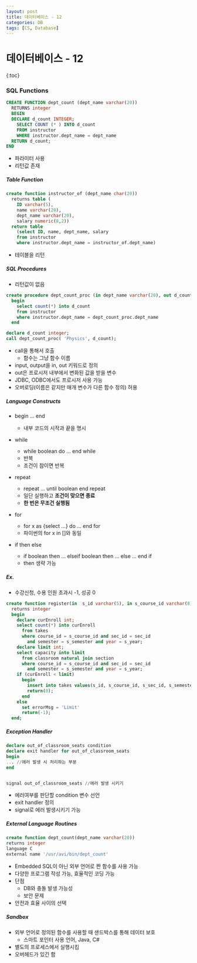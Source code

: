 ```yaml
---
layout: post
title: 데이터베이스 - 12
categories: DB
tags: [CS, Database]
---
```


# 데이터베이스 - 12

{:toc}

### SQL Functions

```sql
CREATE FUNCTION dept_count (dept_name varchar(20))
  RETURNS integer
  BEGIN
  DECLARE d_count INTEGER;
    SELECT COUNT (* ) INTO d_count
    FROM instructor
    WHERE instructor.dept_name = dept_name
  RETURN d_count;
END
```

- 파라미터 사용
- 리턴값 존재

##### Table Function

```sql
create function instructor_of (dept_name char(20))
  returns table (
    ID varchar(5),
    name varchar(20),
    dept_name varchar(20),
    salary numeric(8,2))
  return table
    (select ID, name, dept_name, salary
    from instructor
    where instructor.dept_name = instructor_of.dept_name)
```

- 테이블을 리턴

##### SQL Procedures

- 리턴값이 없음

```sql
create procedure dept_count_proc (in dept_name varchar(20), out d_count integer)
  begin
    select count(*) into d_count
    from instructor
    where instructor.dept_name = dept_count_proc.dept_name
  end
```

```sql
declare d_count integer;
call dept_count_proc( 'Physics', d_count);
```

- call을 통해서 호출
  - 함수는 그냥 함수 이름
- input, output을 in, out 키워드로 정의
- out은 프로시저 내부에서 변화된 값을 받을 변수
- JDBC, ODBC에서도 프로시저 사용 가능
- 오버로딩(이름은 같지만 매개 변수가 다른 함수 정의) 허용

##### Language Constructs

- begin ... end
  - 내부 코드의 시작과 끝을 명시
- while
  - while boolean do ... end while
  - 반복
  - 조건이 참이면 반복
- repeat
  - repeat ... until boolean end repeat
  - 일단 실행하고 **조건이 맞으면 종료**
  - **한 번은 무조건 실행됨**
- for

  - for x as {select ...} do ... end for
  - 파이썬의 for x in []와 동일

- if then else
  - if boolean then ... elseif boolean then ... else ... end if
  - then 생략 가능

##### Ex.

- 수강신청, 수용 인원 초과시 -1, 성공 0

```sql
create function register(in  s_id varchar(5), in s_course_id varchar(8), in s_secid varchar(8), in s_semester varchar(6), in s_year numeric(4, 0), out errorMsg varChar(100))
  returns integer
  begin
    declare curEnroll int;
    select count(*) into curEnroll
      from takes
      where course_id = s_course_id and sec_id = sec_id
        and semester = s_semester and year = s_year;
    declare limit int;
    select capacity into limit
      from classroom natural join section
      where course_id = s_course_id and sec_id = sec_id
        and semester = s_semester and year = s_year;
    if (curEnroll < limit)
      begin
        insert into takes values(s_id, s_course_id, s_sec_id, s_semester, s_year, null);
        return(0);
      end
    else
      set errorMsg = 'Limit'
      return(-1);
  end;
```

##### Exception Handler

```sql
declare out_of_classroom_seats condition
declare exit handler for out_of_classroom_seats
begin
... //에러 발생 시 처리하는 부분
end


signal out_of_classroom_seats //에러 발생 시키기
```

- 에러여부를 판단할 condition 변수 선언
- exit handler 정의
- signal로 에러 발생시키기 가능

##### External Language Routines

```sql
create function dept_count(dept_name varchar(20))
returns integer
language C
external name '/usr/avi/bin/dept_count'
```

- Embedded SQL이 아닌 외부 언어로 짠 함수를 사용 가능
- 다양한 프로그램 작성 가능, 효율적인 코딩 가능
- 단점
  - DB와 충돌 발생 가능성
  - 보안 문제
- 안전과 효율 사이의 선택

##### Sandbox

- 외부 언어로 정의된 함수를 사용할 때 샌드박스를 통해 데이터 보호
  - 스마트 포인터 사용 언어, Java, C#
- 별도의 프로세스에서 실행시킴
- 오버헤드가 있긴 함
